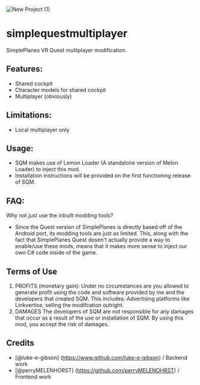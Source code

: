 ![New Project (1)](https://github.com/perryMELENOHRST/simplequestmultiplayer/assets/84308737/c87d7187-186e-498a-9180-cb8f849d3c1f)


# simplequestmultiplayer
SimplePlanes VR Quest mulitplayer modification.

## Features:
- Shared cockpit
- Character models for shared cockpit
- Multiplayer (obviously)

## Limitations:
- Local multiplayer only

## Usage:
- SQM makes use of Lemon Loader (A standalone version of Melon Loader) to inject this mod. 
- Installation instructions will be provided on the first functioning release of SQM.

## FAQ:
Why not just use the inbuilt modding tools?
- Since the Quest version of SimplePlanes is directly based off of the Android port, its modding tools are just as limited. This, along with the fact that SimplePlanes Quest dosen't actually provide a way to enable/use these mods, means that it makes more sense to inject our own C# code inside of the game.

## Terms of Use
1. PROFITS (monetary gain):
Under no circumstances are you allowed to generate profit using the code and software provided by me and the developers that created SQM. This includes: Advertising platforms like Linkvertise, selling the modifcation outright.
2. DAMAGES
The developers of SQM are not responsible for any damages that occur as a result of the use or installation of SQM. By using this mod, you accept the risk of damages.

## Credits
- [@luke-e-gibson] (https://www.github.com/luke-e-gibson) / Backend work
- [@perryMELENHORST] (https://github.com/perryMELENOHRST) / Frontend work
